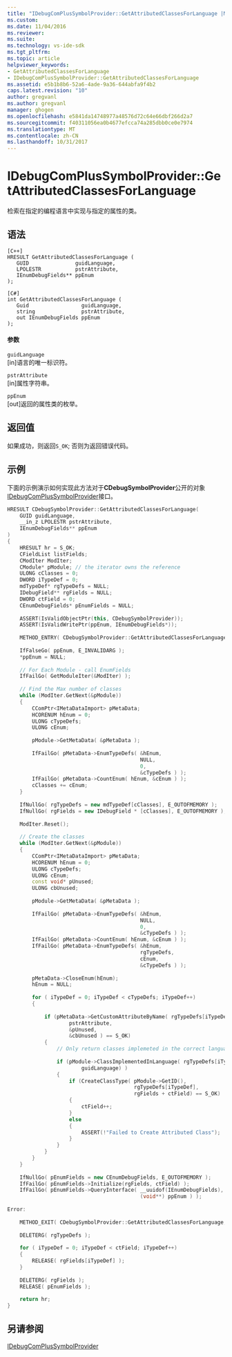 ```yaml
---
title: "IDebugComPlusSymbolProvider::GetAttributedClassesForLanguage |Microsoft 文档"
ms.custom: 
ms.date: 11/04/2016
ms.reviewer: 
ms.suite: 
ms.technology: vs-ide-sdk
ms.tgt_pltfrm: 
ms.topic: article
helpviewer_keywords:
- GetAttributedClassesForLanguage
- IDebugComPlusSymbolProvider::GetAttributedClassesForLanguage
ms.assetid: e5b1b8b6-52a6-4ade-9a36-644abfa9f4b2
caps.latest.revision: "10"
author: gregvanl
ms.author: gregvanl
manager: ghogen
ms.openlocfilehash: e5841da14748977a48576d72c64e66dbf266d2a7
ms.sourcegitcommit: f40311056ea0b4677efcca74a285dbb0ce0e7974
ms.translationtype: MT
ms.contentlocale: zh-CN
ms.lasthandoff: 10/31/2017
---
```

# <a name="idebugcomplussymbolprovidergetattributedclassesforlanguage"></a>IDebugComPlusSymbolProvider::GetAttributedClassesForLanguage
检索在指定的编程语言中实现与指定的属性的类。  
  
## <a name="syntax"></a>语法  
  
```  
[C++]  
HRESULT GetAttributedClassesForLanguage (  
   GUID               guidLanguage,  
   LPOLESTR           pstrAttribute,  
   IEnumDebugFields** ppEnum  
);  
```  
  
```  
[C#]  
int GetAttributedClassesForLanguage (  
   Guid                 guidLanguage,  
   string               pstrAttribute,  
   out IEnumDebugFields ppEnum  
);  
```  
  
#### <a name="parameters"></a>参数  
 `guidLanguage`  
 [in]语言的唯一标识符。  
  
 `pstrAttribute`  
 [in]属性字符串。  
  
 `ppEnum`  
 [out]返回的属性类的枚举。  
  
## <a name="return-value"></a>返回值  
 如果成功，则返回`S_OK`; 否则为返回错误代码。  
  
## <a name="example"></a>示例  
 下面的示例演示如何实现此方法对于**CDebugSymbolProvider**公开的对象[IDebugComPlusSymbolProvider](../../../extensibility/debugger/reference/idebugcomplussymbolprovider.md)接口。  
  
```cpp  
HRESULT CDebugSymbolProvider::GetAttributedClassesForLanguage(  
    GUID guidLanguage,  
    __in_z LPOLESTR pstrAttribute,  
    IEnumDebugFields** ppEnum  
)  
{  
    HRESULT hr = S_OK;  
    CFieldList listFields;  
    CModIter ModIter;  
    CModule* pModule; // the iterator owns the reference  
    ULONG cClasses = 0;  
    DWORD iTypeDef = 0;  
    mdTypeDef* rgTypeDefs = NULL;  
    IDebugField** rgFields = NULL;  
    DWORD ctField = 0;  
    CEnumDebugFields* pEnumFields = NULL;  
  
    ASSERT(IsValidObjectPtr(this, CDebugSymbolProvider));  
    ASSERT(IsValidWritePtr(ppEnum, IEnumDebugFields*));  
  
    METHOD_ENTRY( CDebugSymbolProvider::GetAttributedClassesForLanguage );  
  
    IfFalseGo( ppEnum, E_INVALIDARG );  
    *ppEnum = NULL;  
  
    // For Each Module - call EnumFields  
    IfFailGo( GetModuleIter(&ModIter) );  
  
    // Find the Max number of classes  
    while (ModIter.GetNext(&pModule))  
    {  
        CComPtr<IMetaDataImport> pMetaData;  
        HCORENUM hEnum = 0;  
        ULONG cTypeDefs;  
        ULONG cEnum;  
  
        pModule->GetMetaData( &pMetaData );  
  
        IfFailGo( pMetaData->EnumTypeDefs( &hEnum,  
                                           NULL,  
                                           0,  
                                           &cTypeDefs ) );  
        IfFailGo( pMetaData->CountEnum( hEnum, &cEnum ) );  
        cClasses += cEnum;  
    }  
  
    IfNullGo( rgTypeDefs = new mdTypeDef[cClasses], E_OUTOFMEMORY );  
    IfNullGo( rgFields = new IDebugField * [cClasses], E_OUTOFMEMORY );  
  
    ModIter.Reset();  
  
    // Create the classes  
    while (ModIter.GetNext(&pModule))  
    {  
        CComPtr<IMetaDataImport> pMetaData;  
        HCORENUM hEnum = 0;  
        ULONG cTypeDefs;  
        ULONG cEnum;  
        const void* pUnused;  
        ULONG cbUnused;  
  
        pModule->GetMetaData( &pMetaData );  
  
        IfFailGo( pMetaData->EnumTypeDefs( &hEnum,  
                                           NULL,  
                                           0,  
                                           &cTypeDefs ) );  
        IfFailGo( pMetaData->CountEnum( hEnum, &cEnum ) );  
        IfFailGo( pMetaData->EnumTypeDefs( &hEnum,  
                                           rgTypeDefs,  
                                           cEnum,  
                                           &cTypeDefs ) );  
  
        pMetaData->CloseEnum(hEnum);  
        hEnum = NULL;  
  
        for ( iTypeDef = 0; iTypeDef < cTypeDefs; iTypeDef++)  
        {  
  
            if (pMetaData->GetCustomAttributeByName( rgTypeDefs[iTypeDef],  
                    pstrAttribute,  
                    &pUnused,  
                    &cbUnused ) == S_OK)  
            {  
                // Only return classes implemeted in the correct language  
  
                if (pModule->ClassImplementedInLanguage( rgTypeDefs[iTypeDef],  
                        guidLanguage) )  
                {  
                    if (CreateClassType( pModule->GetID(),  
                                         rgTypeDefs[iTypeDef],  
                                         rgFields + ctField) == S_OK)  
                    {  
                        ctField++;  
                    }  
                    else  
                    {  
                        ASSERT(!"Failed to Create Attributed Class");  
                    }  
                }  
            }  
        }  
    }  
  
    IfNullGo( pEnumFields = new CEnumDebugFields, E_OUTOFMEMORY );  
    IfFailGo( pEnumFields->Initialize(rgFields, ctField) );  
    IfFailGo( pEnumFields->QueryInterface( __uuidof(IEnumDebugFields),  
                                           (void**) ppEnum ) );  
  
Error:  
  
    METHOD_EXIT( CDebugSymbolProvider::GetAttributedClassesForLanguage, hr );  
  
    DELETERG( rgTypeDefs );  
  
    for ( iTypeDef = 0; iTypeDef < ctField; iTypeDef++)  
    {  
        RELEASE( rgFields[iTypeDef] );  
    }  
  
    DELETERG( rgFields );  
    RELEASE( pEnumFields );  
  
    return hr;  
}  
```  
  
## <a name="see-also"></a>另请参阅  
 [IDebugComPlusSymbolProvider](../../../extensibility/debugger/reference/idebugcomplussymbolprovider.md)